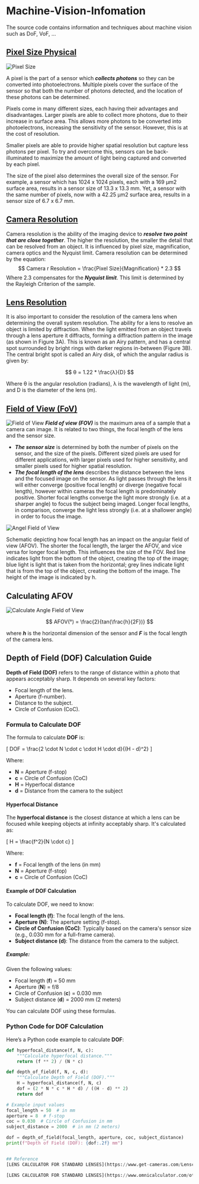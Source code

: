 # Machine-Vision-Infomation
The source code contains information and techniques about machine vision such as DoF, VoF, ...

## [Pixel Size Physical](https://www.princetoninstruments.com/learn/camera-fundamentals/pixel-size-and-camera-resolution)
![Pixel Size](assets/pixel_size.png)

A pixel is the part of a sensor which ***collects photons*** so they can be converted into photoelectrons. Multiple pixels cover the surface of the sensor so that both the number of photons detected, and the location of these photons can be determined.

Pixels come in many different sizes, each having their advantages and disadvantages. Larger pixels are able to collect more photons, due to their increase in surface area. This allows more photons to be converted into photoelectrons, increasing the sensitivity of the sensor. However, this is at the cost of resolution.

Smaller pixels are able to provide higher spatial resolution but capture less photons per pixel. To try and overcome this, sensors can be back-illuminated to maximize the amount of light being captured and converted by each pixel.  

The size of the pixel also determines the overall size of the sensor. For example, a sensor which has 1024 x 1024 pixels, each with a 169 μm2 surface area, results in a sensor size of 13.3 x 13.3 mm. Yet, a sensor with the same number of pixels, now with a 42.25 μm2 surface area, results in a sensor size of 6.7 x 6.7 mm.

## [Camera Resolution](https://www.princetoninstruments.com/learn/camera-fundamentals/pixel-size-and-camera-resolution)
Camera resolution is the ability of the imaging device to ***resolve two point that are close together***. The higher the resolution, the smaller the detail that can be resolved from an object. It is influenced by pixel size, magnification, camera optics and the Nyquist limit. Camera resolution can be determined by the equation:
$$ 
Camera r Resolution = \frac{Pixel Size}{Magnification} * 2.3
$$
Where 2.3 compensates for the ***Nyquist limit***. This limit is determined by the Rayleigh Criterion of the sample.

## [Lens Resolution](https://www.princetoninstruments.com/learn/camera-fundamentals/pixel-size-and-camera-resolution)
It is also important to consider the resolution of the camera lens when determining the overall system resolution. The ability for a lens to resolve an object is limited by diffraction. When the light emitted from an object travels through a lens aperture it diffracts, forming a diffraction pattern in the image (as shown in Figure 3A). This is known as an Airy pattern, and has a central spot surrounded by bright rings with darker regions in-between (Figure 3B). The central bright spot is called an Airy disk, of which the angular radius is given by:

$$
θ = 1.22 * \frac{λ}{D}
$$

Where θ is the angular resolution (radians), λ is the wavelength of light (m), and D is the diameter of the lens (m).

## [Field of View (FoV)](https://www.princetoninstruments.com/learn/camera-fundamentals/field-of-view-and-angular-field-of-view)
![Field of View](assets/FOV.png)
***Field of view (FOV)*** is the maximum area of a sample that a camera can image. It is related to two things, the focal length of the lens and the sensor size.

* ***The sensor size*** is determined by both the number of pixels on the sensor, and the size of the pixels. Different sized pixels are used for different applications, with larger pixels used for higher sensitivity, and smaller pixels used for higher spatial resolution.
* ***The focal length of the lens*** describes the distance between the lens and the focused image on the sensor. As light passes through the lens it will either converge (positive focal length) or diverge (negative focal length), however within cameras the focal length is predominately positive. Shorter focal lengths converge the light more strongly (i.e. at a sharper angle) to focus the subject being imaged. Longer focal lengths, in comparison, converge the light less strongly (i.e. at a shallower angle) in order to focus the image.

![Angel Field of View](assets/FOV_C.png)

Schematic depicting how focal length has an impact on the angular field of view (AFOV). The shorter the focal length, the larger the AFOV, and vice versa for longer focal length. This influences the size of the FOV. Red line indicates light from the bottom of the object, creating the top of the image; blue light is light that is taken from the horizontal; grey lines indicate light that is from the top of the object, creating the bottom of the image. The height of the image is indicated by h.

## Calculating AFOV

![Calculate Angle Field of View](assets/AFOV.png)

$$
AFOV(°) = \frac{2}{tan(\frac{h}{2F})}
$$

where ***h*** is the horizontal dimension of the sensor and ***F*** is the focal length of the camera lens.

## Depth of Field (DOF) Calculation Guide

**Depth of Field (DOF)** refers to the range of distance within a photo that appears acceptably sharp. It depends on several key factors:
- Focal length of the lens.
- Aperture (f-number).
- Distance to the subject.
- Circle of Confusion (CoC).

### Formula to Calculate DOF

The formula to calculate **DOF** is:

\[
DOF = \frac{2 \cdot N \cdot c \cdot H \cdot d}{(H - d)^2}
\]

Where:
- **N** = Aperture (f-stop)
- **c** = Circle of Confusion (CoC)
- **H** = Hyperfocal distance
- **d** = Distance from the camera to the subject

#### Hyperfocal Distance

The **hyperfocal distance** is the closest distance at which a lens can be focused while keeping objects at infinity acceptably sharp. It's calculated as:

\[
H = \frac{f^2}{N \cdot c}
\]

Where:
- **f** = Focal length of the lens (in mm)
- **N** = Aperture (f-stop)
- **c** = Circle of Confusion (CoC)

#### Example of DOF Calculation

To calculate DOF, we need to know:
- **Focal length (f)**: The focal length of the lens.
- **Aperture (N)**: The aperture setting (f-stop).
- **Circle of Confusion (CoC)**: Typically based on the camera's sensor size (e.g., 0.030 mm for a full-frame camera).
- **Subject distance (d)**: The distance from the camera to the subject.

##### Example:

Given the following values:
- Focal length (**f**) = 50 mm
- Aperture (**N**) = f/8
- Circle of Confusion (**c**) = 0.030 mm
- Subject distance (**d**) = 2000 mm (2 meters)

You can calculate DOF using these formulas.

### Python Code for DOF Calculation

Here’s a Python code example to calculate **DOF**:

```python
def hyperfocal_distance(f, N, c):
    """Calculate hyperfocal distance."""
    return (f ** 2) / (N * c)

def depth_of_field(f, N, c, d):
    """Calculate Depth of Field (DOF)."""
    H = hyperfocal_distance(f, N, c)
    dof = (2 * N * c * H * d) / ((H - d) ** 2)
    return dof

# Example input values
focal_length = 50  # in mm
aperture = 8  # f-stop
coc = 0.030  # Circle of Confusion in mm
subject_distance = 2000  # in mm (2 meters)

dof = depth_of_field(focal_length, aperture, coc, subject_distance)
print(f"Depth of Field (DOF): {dof:.2f} mm")


## Reference
[LENS CALCULATOR FOR STANDARD LENSES](https://www.get-cameras.com/Lenscalculator)

[LENS CALCULATOR FOR STANDARD LENSES](https://www.omnicalculator.com/other/camera-field-of-view)
